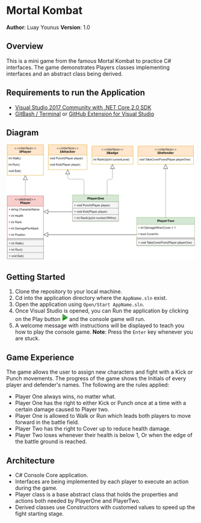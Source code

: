 # Mortal Kombat

**Author**: Luay Younus
**Version**: 1.0

## Overview
This is a mini game from the famous Mortal Kombat to practice C# interfaces. The game demonstrates Players classes implementing interfaces and an abstract class being derived.

## Requirements to run the Application
- [Visual Studio 2017 Community with .NET Core 2.0 SDK](https://www.microsoft.com/net/core#windowscmd)
- [GitBash / Terminal](https://git-scm.com/downloads) or [GitHub Extension for Visual Studio](https://visualstudio.github.com)

## Diagram
![InterfacesDiagram](InterfacesMortalKombat.png?raw=true "Inheritance")

## Getting Started
1. Clone the repository to your local machine.
2. Cd into the application directory where the `AppName.sln` exist.
3. Open the application using `Open/Start AppName.sln`.
4. Once Visual Studio is opened, you can Run the application by clicking on the Play button <img src="https://github.com/luayyounus/Lab02-Unit-Testing/blob/Lab02-Luay/WarCardGame/play-button.jpg" width="16"> and the console game will run.
5. A welcome message with instructions will be displayed to teach you how to play the console game.
**Note**: Press the `Enter` key whenever you are stuck.

## Game Experience
 The game allows the user to assign new characters and fight with a Kick or Punch movements. The progress of the game shows the Initials of every player and defender's names. The following are the rules applied:
 - Player One always wins, no matter what.
 - Player One has the right to either Kick or Punch once at a time with a certain damage caused to Player two.
 - Player One is allowed to Walk or Run which leads both players to move forward in the battle field.
 - Player Two has the right to Cover up to reduce health damage.
 - Player Two loses whenever their health is below 1, Or when the edge of the battle ground is reached.

## Architecture
 - C# Console Core application.
 - Interfaces are being implemented by each player to execute an action during the game.
 - Player class is a base abstract class that holds the properties and actions both needed by PlayerOne and PlayerTwo.
 - Derived classes use Constructors with customed values to speed up the fight starting stage.
